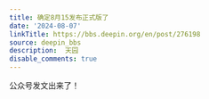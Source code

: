 ```yaml
---
title: 确定8月15发布正式版了
date: '2024-08-07'
linkTitle: https://bbs.deepin.org/en/post/276198
source: deepin_bbs
description:  天园 
disable_comments: true
---
```

公众号发文出来了！
